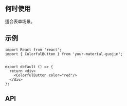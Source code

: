 ## 何时使用

适合表单场景。

## 示例

```tsx
import React from 'react';
import { ColorfulButton } from 'your-material-guojin';


export default () => {
  return <div>
    <ColorfulButton color="red"/>
  </div>
};
```

## API

<API hideTitle  src="@/components/colorful-button/colorful-button.tsx" />
